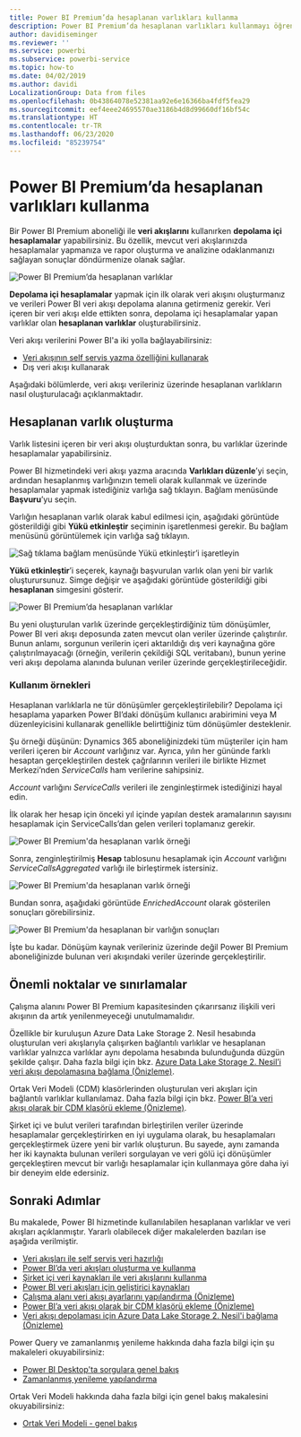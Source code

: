 ```yaml
---
title: Power BI Premium’da hesaplanan varlıkları kullanma
description: Power BI Premium’da hesaplanan varlıkları kullanmayı öğrenin
author: davidiseminger
ms.reviewer: ''
ms.service: powerbi
ms.subservice: powerbi-service
ms.topic: how-to
ms.date: 04/02/2019
ms.author: davidi
LocalizationGroup: Data from files
ms.openlocfilehash: 0b43864078e52381aa92e6e16366ba4fdf5fea29
ms.sourcegitcommit: eef4eee24695570ae3186b4d8d99660df16bf54c
ms.translationtype: HT
ms.contentlocale: tr-TR
ms.lasthandoff: 06/23/2020
ms.locfileid: "85239754"
---
```

# <a name="using-computed-entities-on-power-bi-premium"></a>Power BI Premium’da hesaplanan varlıkları kullanma

Bir Power BI Premium aboneliği ile **veri akışlarını** kullanırken **depolama içi hesaplamalar** yapabilirsiniz. Bu özellik, mevcut veri akışlarınızda hesaplamalar yapmanıza ve rapor oluşturma ve analizine odaklanmanızı sağlayan sonuçlar döndürmenize olanak sağlar. 

![Power BI Premium’da hesaplanan varlıklar](media/service-dataflows-computed-entities-premium/computed-entities-premium_00.png)

**Depolama içi hesaplamalar** yapmak için ilk olarak veri akışını oluşturmanız ve verileri Power BI veri akışı depolama alanına getirmeniz gerekir. Veri içeren bir veri akışı elde ettikten sonra, depolama içi hesaplamalar yapan varlıklar olan **hesaplanan varlıklar** oluşturabilirsiniz. 

Veri akışı verilerini Power BI'a iki yolla bağlayabilirsiniz:

* [Veri akışının self servis yazma özelliğini kullanarak](service-dataflows-create-use.md)
* Dış veri akışı kullanarak

Aşağıdaki bölümlerde, veri akışı verileriniz üzerinde hesaplanan varlıkların nasıl oluşturulacağı açıklanmaktadır.

## <a name="how-to-create-computed-entities"></a>Hesaplanan varlık oluşturma 

Varlık listesini içeren bir veri akışı oluşturduktan sonra, bu varlıklar üzerinde hesaplamalar yapabilirsiniz.

Power BI hizmetindeki veri akışı yazma aracında **Varlıkları düzenle**’yi seçin, ardından hesaplanmış varlığınızın temeli olarak kullanmak ve üzerinde hesaplamalar yapmak istediğiniz varlığa sağ tıklayın. Bağlam menüsünde **Başvuru**’yu seçin.

Varlığın hesaplanan varlık olarak kabul edilmesi için, aşağıdaki görüntüde gösterildiği gibi **Yükü etkinleştir** seçiminin işaretlenmesi gerekir. Bu bağlam menüsünü görüntülemek için varlığa sağ tıklayın.

![Sağ tıklama bağlam menüsünde Yükü etkinleştir’i işaretleyin](media/service-dataflows-computed-entities-premium/computed-entities-premium_01.png)

**Yükü etkinleştir**’i seçerek, kaynağı başvurulan varlık olan yeni bir varlık oluşturursunuz. Simge değişir ve aşağıdaki görüntüde gösterildiği gibi **hesaplanan** simgesini gösterir.

![Power BI Premium’da hesaplanan varlıklar](media/service-dataflows-computed-entities-premium/computed-entities-premium_00.png)

Bu yeni oluşturulan varlık üzerinde gerçekleştirdiğiniz tüm dönüşümler, Power BI veri akışı deposunda zaten mevcut olan veriler üzerinde çalıştırılır. Bunun anlamı, sorgunun verilerin içeri aktarıldığı dış veri kaynağına göre çalıştırılmayacağı (örneğin, verilerin çekildiği SQL veritabanı), bunun yerine veri akışı depolama alanında bulunan veriler üzerinde gerçekleştirileceğidir.

### <a name="example-use-cases"></a>Kullanım örnekleri
Hesaplanan varlıklarla ne tür dönüşümler gerçekleştirilebilir? Depolama içi hesaplama yaparken Power BI’daki dönüşüm kullanıcı arabirimini veya M düzenleyicisini kullanarak genellikle belirttiğiniz tüm dönüşümler desteklenir. 

Şu örneği düşünün: Dynamics 365 aboneliğinizdeki tüm müşteriler için ham verileri içeren bir *Account* varlığınız var. Ayrıca, yılın her gününde farklı hesaptan gerçekleştirilen destek çağrılarının verileri ile birlikte Hizmet Merkezi’nden *ServiceCalls* ham verilerine sahipsiniz.

*Account* varlığını *ServiceCalls* verileri ile zenginleştirmek istediğinizi hayal edin. 

İlk olarak her hesap için önceki yıl içinde yapılan destek aramalarının sayısını hesaplamak için ServiceCalls’dan gelen verileri toplamanız gerekir. 

![Power BI Premium'da hesaplanan varlık örneği](media/service-dataflows-computed-entities-premium/computed-entities-premium_02.png)

Sonra, zenginleştirilmiş **Hesap** tablosunu hesaplamak için *Account* varlığını *ServiceCallsAggregated* varlığı ile birleştirmek istersiniz.

![Power BI Premium'da hesaplanan varlık örneği](media/service-dataflows-computed-entities-premium/computed-entities-premium_03.png)

Bundan sonra, aşağıdaki görüntüde *EnrichedAccount* olarak gösterilen sonuçları görebilirsiniz.

![Power BI Premium'da hesaplanan bir varlığın sonuçları](media/service-dataflows-computed-entities-premium/computed-entities-premium_04.png)

İşte bu kadar. Dönüşüm kaynak verileriniz üzerinde değil Power BI Premium aboneliğinizde bulunan veri akışındaki veriler üzerinde gerçekleştirilir.

## <a name="considerations-and-limitations"></a>Önemli noktalar ve sınırlamalar

Çalışma alanını Power BI Premium kapasitesinden çıkarırsanız ilişkili veri akışının da artık yenilenmeyeceği unutulmamalıdır. 

Özellikle bir kuruluşun Azure Data Lake Storage 2. Nesil hesabında oluşturulan veri akışlarıyla çalışırken bağlantılı varlıklar ve hesaplanan varlıklar yalnızca varlıklar aynı depolama hesabında bulunduğunda düzgün şekilde çalışır. Daha fazla bilgi için bkz. [Azure Data Lake Storage 2. Nesil’i veri akışı depolamasına bağlama (Önizleme)](service-dataflows-connect-azure-data-lake-storage-gen2.md).

Ortak Veri Modeli (CDM) klasörlerinden oluşturulan veri akışları için bağlantılı varlıklar kullanılamaz. Daha fazla bilgi için bkz. [Power BI’a veri akışı olarak bir CDM klasörü ekleme (Önizleme)](service-dataflows-add-cdm-folder.md).

Şirket içi ve bulut verileri tarafından birleştirilen veriler üzerinde hesaplamalar gerçekleştirirken en iyi uygulama olarak, bu hesaplamaları gerçekleştirmek üzere yeni bir varlık oluşturun. Bu sayede, aynı zamanda her iki kaynakta bulunan verileri sorgulayan ve veri gölü içi dönüşümler gerçekleştiren mevcut bir varlığı hesaplamalar için kullanmaya göre daha iyi bir deneyim elde edersiniz.

## <a name="next-steps"></a>Sonraki Adımlar

Bu makalede, Power BI hizmetinde kullanılabilen hesaplanan varlıklar ve veri akışları açıklanmıştır. Yararlı olabilecek diğer makalelerden bazıları ise aşağıda verilmiştir.

* [Veri akışları ile self servis veri hazırlığı](service-dataflows-overview.md)
* [Power BI’da veri akışları oluşturma ve kullanma](service-dataflows-create-use.md)
* [Şirket içi veri kaynakları ile veri akışlarını kullanma](service-dataflows-on-premises-gateways.md)
* [Power BI veri akışları için geliştirici kaynakları](service-dataflows-developer-resources.md)
* [Çalışma alanı veri akışı ayarlarını yapılandırma (Önizleme)](service-dataflows-configure-workspace-storage-settings.md)
* [Power BI’a veri akışı olarak bir CDM klasörü ekleme (Önizleme)](service-dataflows-add-cdm-folder.md)
* [Veri akışı depolaması için Azure Data Lake Storage 2. Nesil'i bağlama (Önizleme)](service-dataflows-connect-azure-data-lake-storage-gen2.md)

Power Query ve zamanlanmış yenileme hakkında daha fazla bilgi için şu makaleleri okuyabilirsiniz:
* [Power BI Desktop'ta sorgulara genel bakış](desktop-query-overview.md)
* [Zamanlanmış yenileme yapılandırma](../connect-data/refresh-scheduled-refresh.md)

Ortak Veri Modeli hakkında daha fazla bilgi için genel bakış makalesini okuyabilirsiniz:
* [Ortak Veri Modeli - genel bakış ](https://docs.microsoft.com/powerapps/common-data-model/overview)
